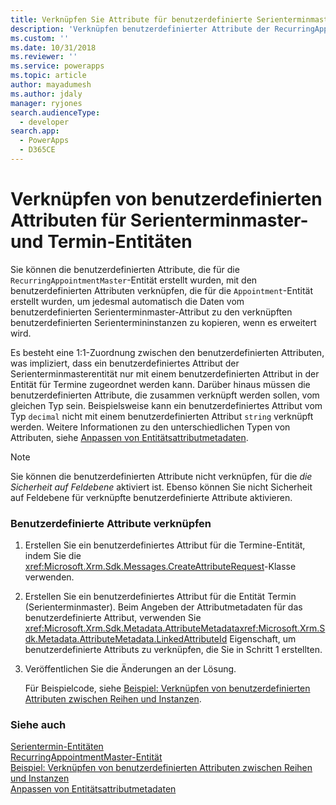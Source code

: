 ```yaml
---
title: Verknüpfen Sie Attribute für benutzerdefinierte Serienterminmaster- und Terminentitäten (Common Data Service for Apps) | Microsoft Docs
description: 'Verknüpfen benutzerdefinierter Attribute der RecurringAppointmentMaster-Entität mit benutzerdefinierten Attributen der Terminentität, um Daten automatisch zu kopieren.'
ms.custom: ''
ms.date: 10/31/2018
ms.reviewer: ''
ms.service: powerapps
ms.topic: article
author: mayadumesh
ms.author: jdaly
manager: ryjones
search.audienceType:
  - developer
search.app:
  - PowerApps
  - D365CE
---
```

# <a name="link-custom-attributes-of-the-recurring-appointment-master-and-appointment-entities"></a>Verknüpfen von benutzerdefinierten Attributen für Serienterminmaster- und Termin-Entitäten

Sie können die benutzerdefinierten Attribute, die für die `RecurringAppointmentMaster`-Entität erstellt wurden, mit den benutzerdefinierten Attributen verknüpfen, die für die `Appointment`-Entität erstellt wurden, um jedesmal automatisch die Daten vom benutzerdefinierten Serienterminmaster-Attribut zu den verknüpften benutzerdefinierten Serientermininstanzen zu kopieren, wenn es erweitert wird.  
  
 Es besteht eine 1:1-Zuordnung zwischen den benutzerdefinierten Attributen, was impliziert, dass ein benutzerdefiniertes Attribut der Serienterminmasterentität nur mit einem benutzerdefinierten Attribut in der Entität für Termine zugeordnet werden kann. Darüber hinaus müssen die benutzerdefinierten Attribute, die zusammen verknüpft werden sollen, vom gleichen Typ sein. Beispielsweise kann ein benutzerdefiniertes Attribut vom Typ `decimal` nicht mit einem benutzerdefinierten Attribut `string` verknüpft werden. Weitere Informationen zu den unterschiedlichen Typen von Attributen, siehe [Anpassen von Entitätsattributmetadaten](/dynamics365/customer-engagement/developer/customize-entity-attribute-metadata).  
  
> [!NOTE]
>  Sie können die benutzerdefinierten Attribute nicht verknüpfen, für die *die Sicherheit auf Feldebene* aktiviert ist. Ebenso können Sie nicht Sicherheit auf Feldebene für verknüpfte benutzerdefinierte Attribute aktivieren.  
  
### <a name="link-custom-attributes"></a>Benutzerdefinierte Attribute verknüpfen  
  
1. Erstellen Sie ein benutzerdefiniertes Attribut für die Termine-Entität, indem Sie die <xref:Microsoft.Xrm.Sdk.Messages.CreateAttributeRequest>-Klasse verwenden.  
  
2. Erstellen Sie ein benutzerdefiniertes Attribut für die Entität Termin (Serienterminmaster). Beim Angeben der Attributmetadaten für das benutzerdefinierte Attribut, verwenden Sie <xref:Microsoft.Xrm.Sdk.Metadata.AttributeMetadata><xref:Microsoft.Xrm.Sdk.Metadata.AttributeMetadata.LinkedAttributeId> Eigenschaft, um benutzerdefinierte Attributs zu verknüpfen, die Sie in Schritt 1 erstellten.  
  
3. Veröffentlichen Sie die Änderungen an der Lösung.  
  
   Für Beispielcode, siehe [Beispiel: Verknüpfen von benutzerdefinierten Attributen zwischen Reihen und Instanzen](org-service/samples/link-custom-attributes-between-series-instances.md).  
  
### <a name="see-also"></a>Siehe auch

 [Serientermin-Entitäten](/dynamics365/customer-engagement/developer/recurring-appointment-entities)   
 [RecurringAppointmentMaster-Entität](/reference/entities/recurringappointmentmaster.md)   
 [Beispiel: Verknüpfen von benutzerdefinierten Attributen zwischen Reihen und Instanzen](org-service/samples/link-custom-attributes-between-series-instances.md)   
 [Anpassen von Entitätsattributmetadaten](/dynamics365/customer-engagement/developer/customize-entity-attribute-metadata)
